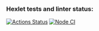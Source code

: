 ### Hexlet tests and linter status:
[![Actions Status](https://github.com/Arakelli/frontend-project-46/actions/workflows/hexlet-check.yml/badge.svg)](https://github.com/Arakelli/frontend-project-46/actions)
[![Node CI](https://github.com/Arakelli/frontend-project-46/actions/workflows/check-project.yml/badge.svg)](https://github.com/Arakelli/frontend-project-46/actions/workflows/check-project.yml)
